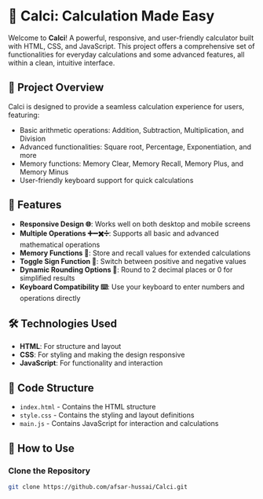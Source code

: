# 🧮 Calci: Calculation Made Easy

Welcome to **Calci**! A powerful, responsive, and user-friendly calculator built with HTML, CSS, and JavaScript. This project offers a comprehensive set of functionalities for everyday calculations and some advanced features, all within a clean, intuitive interface.

## 📜 Project Overview

Calci is designed to provide a seamless calculation experience for users, featuring:

- Basic arithmetic operations: Addition, Subtraction, Multiplication, and Division
- Advanced functionalities: Square root, Percentage, Exponentiation, and more
- Memory functions: Memory Clear, Memory Recall, Memory Plus, and Memory Minus
- User-friendly keyboard support for quick calculations

## 🚀 Features

- **Responsive Design 🌐**: Works well on both desktop and mobile screens
- **Multiple Operations ➕➖✖️➗**: Supports all basic and advanced mathematical operations
- **Memory Functions 🧠**: Store and recall values for extended calculations
- **Toggle Sign Function 🔄**: Switch between positive and negative values
- **Dynamic Rounding Options 🎯**: Round to 2 decimal places or 0 for simplified results
- **Keyboard Compatibility ⌨️**: Use your keyboard to enter numbers and operations directly

## 🛠️ Technologies Used

- **HTML**: For structure and layout
- **CSS**: For styling and making the design responsive
- **JavaScript**: For functionality and interaction

## 📂 Code Structure

- `index.html` - Contains the HTML structure
- `style.css` - Contains the styling and layout definitions
- `main.js` - Contains JavaScript for interaction and calculations

## 🔧 How to Use

### Clone the Repository

```bash
git clone https://github.com/afsar-hussai/Calci.git
